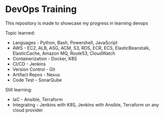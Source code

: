 # DevOps Training

This repository is made to showcase my progress in learning devops

Topic learned:
* Languages - Python, Bash, Powershell, JavaScript
* AWS - EC2, ALB, ASG, ACM, S3, RDS, ECR, ECS, ElasticBeanstalk, ElasticCache, Amazon MQ, Route53, CloudWatch
* Containerization - Docker, K8S
* CI/CD - Jenkins
* Version Control - Git
* Artifact Repos - Nexus
* Code Test - SonarQube

Still learning:
* IaC - Ansible, Terraform
* Integrating - Jenkins with K8S, Jenkins with Ansible, Terraform on any cloud provider
